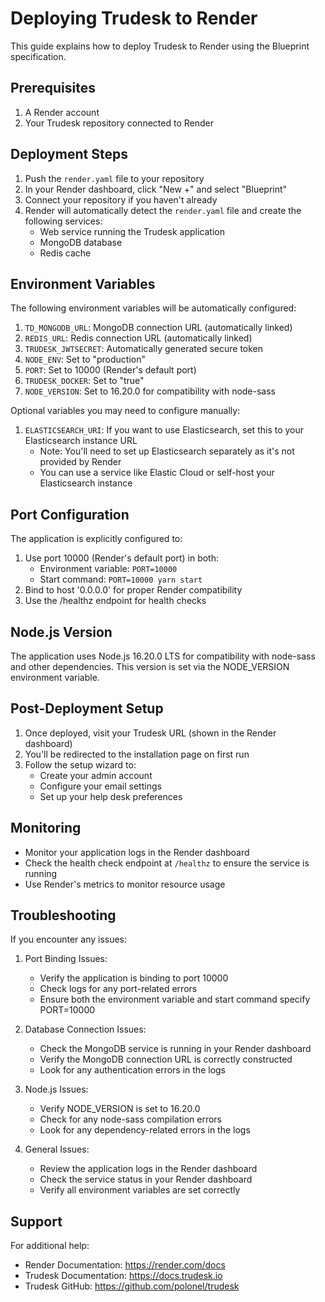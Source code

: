 # Deploying Trudesk to Render

This guide explains how to deploy Trudesk to Render using the Blueprint specification.

## Prerequisites

1. A Render account
2. Your Trudesk repository connected to Render

## Deployment Steps

1. Push the `render.yaml` file to your repository
2. In your Render dashboard, click "New +" and select "Blueprint"
3. Connect your repository if you haven't already
4. Render will automatically detect the `render.yaml` file and create the following services:
   - Web service running the Trudesk application
   - MongoDB database
   - Redis cache

## Environment Variables

The following environment variables will be automatically configured:

1. `TD_MONGODB_URL`: MongoDB connection URL (automatically linked)
2. `REDIS_URL`: Redis connection URL (automatically linked)
3. `TRUDESK_JWTSECRET`: Automatically generated secure token
4. `NODE_ENV`: Set to "production"
5. `PORT`: Set to 10000 (Render's default port)
6. `TRUDESK_DOCKER`: Set to "true"
7. `NODE_VERSION`: Set to 16.20.0 for compatibility with node-sass

Optional variables you may need to configure manually:
1. `ELASTICSEARCH_URI`: If you want to use Elasticsearch, set this to your Elasticsearch instance URL
   - Note: You'll need to set up Elasticsearch separately as it's not provided by Render
   - You can use a service like Elastic Cloud or self-host your Elasticsearch instance

## Port Configuration

The application is explicitly configured to:
1. Use port 10000 (Render's default port) in both:
   - Environment variable: `PORT=10000`
   - Start command: `PORT=10000 yarn start`
2. Bind to host '0.0.0.0' for proper Render compatibility
3. Use the /healthz endpoint for health checks

## Node.js Version

The application uses Node.js 16.20.0 LTS for compatibility with node-sass and other dependencies. This version is set via the NODE_VERSION environment variable.

## Post-Deployment Setup

1. Once deployed, visit your Trudesk URL (shown in the Render dashboard)
2. You'll be redirected to the installation page on first run
3. Follow the setup wizard to:
   - Create your admin account
   - Configure your email settings
   - Set up your help desk preferences

## Monitoring

- Monitor your application logs in the Render dashboard
- Check the health check endpoint at `/healthz` to ensure the service is running
- Use Render's metrics to monitor resource usage

## Troubleshooting

If you encounter any issues:

1. Port Binding Issues:
   - Verify the application is binding to port 10000
   - Check logs for any port-related errors
   - Ensure both the environment variable and start command specify PORT=10000

2. Database Connection Issues:
   - Check the MongoDB service is running in your Render dashboard
   - Verify the MongoDB connection URL is correctly constructed
   - Look for any authentication errors in the logs

3. Node.js Issues:
   - Verify NODE_VERSION is set to 16.20.0
   - Check for any node-sass compilation errors
   - Look for any dependency-related errors in the logs

4. General Issues:
   - Review the application logs in the Render dashboard
   - Check the service status in your Render dashboard
   - Verify all environment variables are set correctly

## Support

For additional help:
- Render Documentation: https://render.com/docs
- Trudesk Documentation: https://docs.trudesk.io
- Trudesk GitHub: https://github.com/polonel/trudesk
